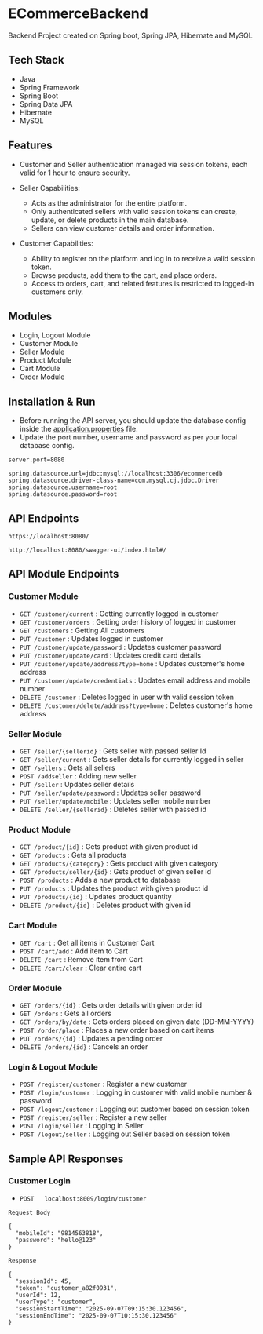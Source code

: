# ECommerceBackend
Backend Project created on Spring boot, Spring JPA, Hibernate and MySQL

## Tech Stack

- Java
- Spring Framework
- Spring Boot
- Spring Data JPA
- Hibernate
- MySQL

## Features

- Customer and Seller authentication managed via session tokens, each valid for 1 hour to ensure security.  

- Seller Capabilities:  
  - Acts as the administrator for the entire platform.  
  - Only authenticated sellers with valid session tokens can create, update, or delete products in the main database.  
  - Sellers can view customer details and order information.  

- Customer Capabilities:  
  - Ability to register on the platform and log in to receive a valid session token.  
  - Browse products, add them to the cart, and place orders.  
  - Access to orders, cart, and related features is restricted to logged-in customers only.  


## Modules

- Login, Logout Module
- Customer Module
- Seller Module
- Product Module
- Cart Module
- Order Module

## Installation & Run

- Before running the API server, you should update the database config inside the [application.properties](\src\main\resources\application.properties) file. 
- Update the port number, username and password as per your local database config.

```
server.port=8080

spring.datasource.url=jdbc:mysql://localhost:3306/ecommercedb
spring.datasource.driver-class-name=com.mysql.cj.jdbc.Driver
spring.datasource.username=root
spring.datasource.password=root
```

## API Endpoints

`https://localhost:8080/`

`http://localhost:8080/swagger-ui/index.html#/`

## API Module Endpoints

### Customer Module

- `GET /customer/current` : Getting currently logged in customer
- `GET /customer/orders` : Getting order history of logged in customer
- `GET /customers` : Getting All customers
- `PUT /customer` : Updates logged in customer
- `PUT /customer/update/password` : Updates customer password
- `PUT /customer/update/card` : Updates credit card details
- `PUT /customer/update/address?type=home` : Updates customer's home address
- `PUT /customer/update/credentials` : Updates email address and mobile number
- `DELETE /customer` : Deletes logged in user with valid session token
- `DELETE /customer/delete/address?type=home` : Deletes customer's home address

### Seller Module

- `GET /seller/{sellerid}` : Gets seller with passed seller Id
- `GET /seller/current` : Gets seller details for currently logged in seller
- `GET /sellers` : Gets all sellers
- `POST /addseller` : Adding new seller
- `PUT /seller` : Updates seller details
- `PUT /seller/update/password` : Updates seller password
- `PUT /seller/update/mobile` : Updates seller mobile number
- `DELETE /seller/{sellerid}` : Deletes seller with passed id

### Product Module

- `GET /product/{id}` : Gets product with given product id
- `GET /products` : Gets all products
- `GET /products/{category}` : Gets product with given category
- `GET /products/seller/{id}` : Gets product of given seller id
- `POST /products` : Adds a new product to database
- `PUT /products` : Updates the product with given product id
- `PUT /products/{id}` : Updates product quantity
- `DELETE /product/{id}` : Deletes product with given id

### Cart Module

- `GET /cart` : Get all items in Customer Cart
- `POST /cart/add` : Add item to Cart
- `DELETE /cart` : Remove item from Cart
- `DELETE /cart/clear` : Clear entire cart

### Order Module

- `GET /orders/{id}` : Gets order details with given order id
- `GET /orders` : Gets all orders
- `GET /orders/by/date` : Gets orders placed on given date (DD-MM-YYYY)
- `POST /order/place` : Places a new order based on cart items
- `PUT /orders/{id}` : Updates a pending order
- `DELETE /orders/{id}` : Cancels an order

### Login & Logout Module

- `POST /register/customer` : Register a new customer
- `POST /login/customer` : Logging in customer with valid mobile number & password
- `POST /logout/customer` : Logging out customer based on session token
- `POST /register/seller` : Register a new seller
- `POST /login/seller` : Logging in Seller
- `POST /logout/seller` : Logging out Seller based on session token

## Sample API Responses

### Customer Login

- `POST   localhost:8009/login/customer`

```
Request Body

{
  "mobileId": "9814563818",
  "password": "hello@123"
}

Response

{
  "sessionId": 45,
  "token": "customer_a82f0931",
  "userId": 12,
  "userType": "customer",
  "sessionStartTime": "2025-09-07T09:15:30.123456",
  "sessionEndTime": "2025-09-07T10:15:30.123456"
}
```

